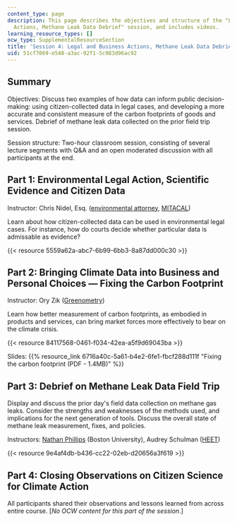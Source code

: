 ```yaml
---
content_type: page
description: This page describes the objectives and structure of the "Legal and Business
  Actions, Methane Leak Data Debrief" session, and includes videos.
learning_resource_types: []
ocw_type: SupplementalResourceSection
title: 'Session 4: Legal and Business Actions, Methane Leak Data Debrief'
uid: 51cf7069-e548-a3ac-92f1-5c983d96ac92
---
```


Summary
-------

Objectives: Discuss two examples of how data can inform public decision-making: using citizen-collected data in legal cases, and developing a more accurate and consistent measure of the carbon footprints of goods and services. Debrief of methane leak data collected on the prior field trip session.

Session structure: Two-hour classroom session, consisting of several lecture segments with Q&A and an open moderated discussion with all participants at the end.

Part 1: Environmental Legal Action, Scientific Evidence and Citizen Data
------------------------------------------------------------------------

Instructor: Chris Nidel, Esq. ([environmental attorney](http://www.nidellaw.com/), [MITACAL](http://www.mitacal.org/))

Learn about how citizen-collected data can be used in environmental legal cases. For instance, how do courts decide whether particular data is admissable as evidence?

{{< resource 5559a62a-abc7-6b99-6bb3-8a87dd000c30 >}}

Part 2: Bringing Climate Data into Business and Personal Choices — Fixing the Carbon Footprint
----------------------------------------------------------------------------------------------

Instructor: Ory Zik ([Greenometry](https://opencorporates.com/companies/us_ma/001259502))

Learn how better measurement of carbon footprints, as embodied in products and services, can bring market forces more effectively to bear on the climate crisis.

{{< resource 84117568-0461-f034-42ea-a5f9d69043ba >}}

Slides: {{% resource_link 6716a40c-5a61-b4e2-6fe1-fbcf288d111f "Fixing the carbon footprint (PDF - 1.4MB)" %}}

Part 3: Debrief on Methane Leak Data Field Trip
-----------------------------------------------

Display and discuss the prior day's field data collection on methane gas leaks. Consider the strengths and weaknesses of the methods used, and implications for the next generation of tools. Discuss the overall state of methane leak measurement, fixes, and policies.

Instructors: [Nathan Phillips](https://www.bu.edu/earth/people/faculty/nathan-phillips/) (Boston University), Audrey Schulman ([HEET](https://www.heetma.org/))

{{< resource 9e4af4db-b436-cc22-02eb-d20656a3f619 >}}

Part 4: Closing Observations on Citizen Science for Climate Action
------------------------------------------------------------------

All participants shared their observations and lessons learned from across entire course. \[_No OCW content for this part of the session_.\]